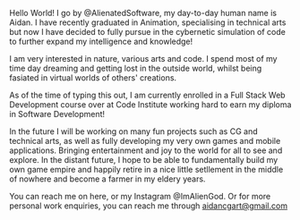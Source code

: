 Hello World! I go by @AlienatedSoftware, my day-to-day human name is Aidan. I have recently graduated in Animation, specialising in technical arts but now I have decided to fully pursue in the cybernetic simulation of code to further expand my intelligence and knowledge!

I am very interested in nature, various arts and code. I spend most of my time day dreaming and getting lost in the outside world, whilst being fasiated in virtual worlds of others' creations.

As of the time of typing this out, I am currently enrolled in a Full Stack Web Development course over at Code Institute working hard to earn my diploma in Software Development!

In the future I will be working on many fun projects such as CG and technical arts, as well as fully developing my very own games and mobile applications. Bringing entertainment and joy to the world for all to see and explore. In the distant future, I hope to be able to fundamentally build my own game empire and happily retire in a nice little setllement in the middle of nowhere and become a farmer in my eldery years.

You can reach me on here, or my Instagram @ImAlienGod. Or for more personal work enquiries, you can reach me through aidancgart@gmail.com 
